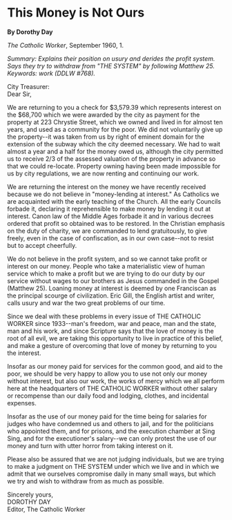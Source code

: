 This Money is Not Ours
======================

**By Dorothy Day**

*The Catholic Worker*, September 1960, 1.

*Summary: Explains their position on usury and derides the profit
system. Says they try to withdraw from "THE SYSTEM" by following Matthew
25. Keywords: work (DDLW \#768).*

City Treasurer: \
Dear Sir,

We are returning to you a check for \$3,579.39 which represents interest
on the \$68,700 which we were awarded by the city as payment for the
property at 223 Chrystie Street, which we owned and lived in for almost
ten years, and used as a community for the poor. We did not voluntarily
give up the property--it was taken from us by right of eminent domain
for the extension of the subway which the city deemed necessary. We had
to wait almost a year and a half for the money owed us, although the
city permitted us to receive 2/3 of the assessed valuation of the
property in advance so that we could re-locate. Property owning having
been made impossible for us by city regulations, we are now renting and
continuing our work.

We are returning the interest on the money we have recently received
because we do not believe in "money-lending at interest." As Catholics
we are acquainted with the early teaching of the Church. All the early
Councils forbade it, declaring it reprehensible to make money by lending
it out at interest. Canon law of the Middle Ages forbade it and in
various decrees ordered that profit so obtained was to be restored. In
the Christian emphasis on the duty of charity, we are commanded to lend
gratuitously, to give freely, even in the case of confiscation, as in
our own case--not to resist but to accept cheerfully.

We do not believe in the profit system, and so we cannot take profit or
interest on our money. People who take a materialistic view of human
service which to make a profit but we are trying to do our duty by our
service without wages to our brothers as Jesus commanded in the Gospel
(Matthew 25). Loaning money at interest is deemed by one Franciscan as
the principal scourge of civilization. Eric Gill, the English artist and
writer, calls usury and war the two great problems of our time.

Since we deal with these problems in every issue of THE CATHOLIC WORKER
since 1933--man's freedom, war and peace, man and the state, man and his
work, and since Scripture says that the love of money is the root of all
evil, we are taking this opportunity to live in practice of this belief,
and make a gesture of overcoming that love of money by returning to you
the interest.

Insofar as our money paid for services for the common good, and aid to
the poor, we should be very happy to allow you to use not only our money
without interest, but also our work, the works of mercy which we all
perform here at the headquarters of THE CATHOLIC WORKER without other
salary or recompense than our daily food and lodging, clothes, and
incidental expenses.

Insofar as the use of our money paid for the time being for salaries for
judges who have condemned us and others to jail, and for the politicians
who appointed them, and for prisons, and the execution chamber at Sing
Sing, and for the executioner's salary--we can only protest the use of
our money and turn with utter horror from taking interest on it.

Please also be assured that we are not judging individuals, but we are
trying to make a judgment on THE SYSTEM under which we live and in which
we admit that we ourselves compromise daily in many small ways, but
which we try and wish to withdraw from as much as possible.

Sincerely yours, \
DOROTHY DAY \
Editor, The Catholic Worker
